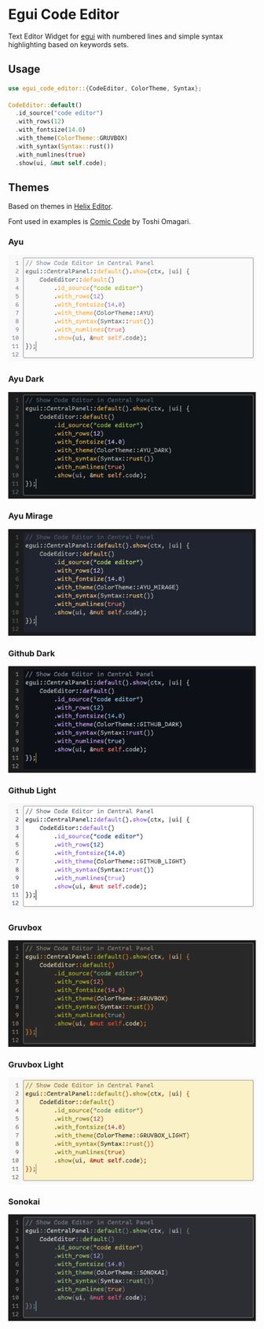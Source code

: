 # Egui Code Editor

Text Editor Widget for [egui](https://github.com/emilk/egui) with numbered lines and simple syntax highlighting based on keywords sets.

## Usage

```rust
use egui_code_editor::{CodeEditor, ColorTheme, Syntax};

CodeEditor::default()
  .id_source("code editor")
  .with_rows(12)
  .with_fontsize(14.0)
  .with_theme(ColorTheme::GRUVBOX)
  .with_syntax(Syntax::rust())
  .with_numlines(true)
  .show(ui, &mut self.code);
```


## Themes

Based on themes in [Helix Editor](https://github.com/helix-editor/helix).

Font used in examples is [Comic Code](https://tosche.net/fonts/comic-code) by Toshi Omagari.

### Ayu
![Ayu](screenshots/ayu.png)

### Ayu Dark
![Ayu Dark](screenshots/ayu_dark.png)

### Ayu Mirage
![Ayu Mirage](screenshots/ayu_mirage.png)

### Github Dark
![Github Dark](screenshots/github_dark.png)

### Github Light
![Github Light](screenshots/github_light.png)

### Gruvbox
![Gruvbox](screenshots/gruvbox.png)

### Gruvbox Light
![Gruvbox Light](screenshots/gruvbox_light.png)

### Sonokai
![Sonokai](screenshots/sonokai.png)
